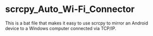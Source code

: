 # scrcpy_Auto_Wi-Fi_Connector
This is a bat file that makes it easy to use scrcpy to mirror an Android device to a Windows computer connected via TCP/IP.
